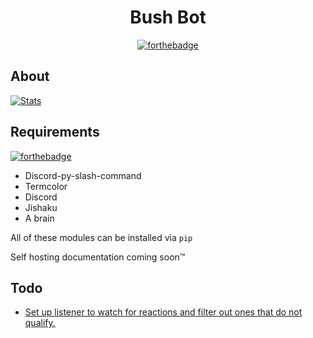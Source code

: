 <div align="center">

# Bush Bot

[![forthebadge](https://forthebadge.com/images/badges/built-with-resentment.svg)](https://forthebadge.com)


</div>

## About


[![Stats](https://github-readme-stats.vercel.app/api/pin/?username=proudmuslim-dev&repo=bush-bot&theme=gotham)](https://github.com/anuraghazra/github-readme-stats)


## Requirements

[![forthebadge](https://img.shields.io/badge/python%20-%2314354C.svg?&style=for-the-badge&logo=python&logoColor=white)](https://forthebadge.com)


- Discord-py-slash-command
- Termcolor
- Discord
- Jishaku
- A brain

All of these modules can be installed via `pip`

Self hosting documentation coming soon™️

## Todo

- [Set up listener to watch for reactions and filter out ones that do not qualify.](cogs/giveaway.py)
